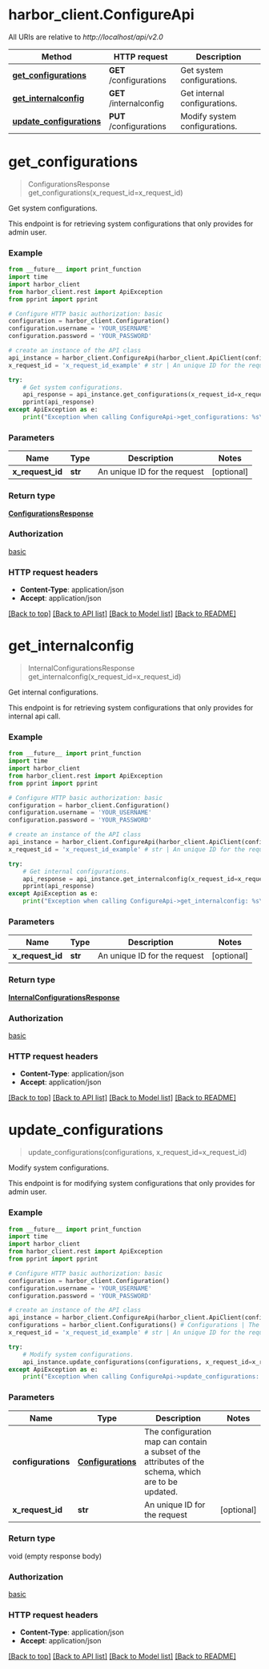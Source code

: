 # harbor_client.ConfigureApi

All URIs are relative to *http://localhost/api/v2.0*

Method | HTTP request | Description
------------- | ------------- | -------------
[**get_configurations**](ConfigureApi.md#get_configurations) | **GET** /configurations | Get system configurations.
[**get_internalconfig**](ConfigureApi.md#get_internalconfig) | **GET** /internalconfig | Get internal configurations.
[**update_configurations**](ConfigureApi.md#update_configurations) | **PUT** /configurations | Modify system configurations.


# **get_configurations**
> ConfigurationsResponse get_configurations(x_request_id=x_request_id)

Get system configurations.

This endpoint is for retrieving system configurations that only provides for admin user. 

### Example
```python
from __future__ import print_function
import time
import harbor_client
from harbor_client.rest import ApiException
from pprint import pprint

# Configure HTTP basic authorization: basic
configuration = harbor_client.Configuration()
configuration.username = 'YOUR_USERNAME'
configuration.password = 'YOUR_PASSWORD'

# create an instance of the API class
api_instance = harbor_client.ConfigureApi(harbor_client.ApiClient(configuration))
x_request_id = 'x_request_id_example' # str | An unique ID for the request (optional)

try:
    # Get system configurations.
    api_response = api_instance.get_configurations(x_request_id=x_request_id)
    pprint(api_response)
except ApiException as e:
    print("Exception when calling ConfigureApi->get_configurations: %s\n" % e)
```

### Parameters

Name | Type | Description  | Notes
------------- | ------------- | ------------- | -------------
 **x_request_id** | **str**| An unique ID for the request | [optional] 

### Return type

[**ConfigurationsResponse**](ConfigurationsResponse.md)

### Authorization

[basic](../README.md#basic)

### HTTP request headers

 - **Content-Type**: application/json
 - **Accept**: application/json

[[Back to top]](#) [[Back to API list]](../README.md#documentation-for-api-endpoints) [[Back to Model list]](../README.md#documentation-for-models) [[Back to README]](../README.md)

# **get_internalconfig**
> InternalConfigurationsResponse get_internalconfig(x_request_id=x_request_id)

Get internal configurations.

This endpoint is for retrieving system configurations that only provides for internal api call. 

### Example
```python
from __future__ import print_function
import time
import harbor_client
from harbor_client.rest import ApiException
from pprint import pprint

# Configure HTTP basic authorization: basic
configuration = harbor_client.Configuration()
configuration.username = 'YOUR_USERNAME'
configuration.password = 'YOUR_PASSWORD'

# create an instance of the API class
api_instance = harbor_client.ConfigureApi(harbor_client.ApiClient(configuration))
x_request_id = 'x_request_id_example' # str | An unique ID for the request (optional)

try:
    # Get internal configurations.
    api_response = api_instance.get_internalconfig(x_request_id=x_request_id)
    pprint(api_response)
except ApiException as e:
    print("Exception when calling ConfigureApi->get_internalconfig: %s\n" % e)
```

### Parameters

Name | Type | Description  | Notes
------------- | ------------- | ------------- | -------------
 **x_request_id** | **str**| An unique ID for the request | [optional] 

### Return type

[**InternalConfigurationsResponse**](InternalConfigurationsResponse.md)

### Authorization

[basic](../README.md#basic)

### HTTP request headers

 - **Content-Type**: application/json
 - **Accept**: application/json

[[Back to top]](#) [[Back to API list]](../README.md#documentation-for-api-endpoints) [[Back to Model list]](../README.md#documentation-for-models) [[Back to README]](../README.md)

# **update_configurations**
> update_configurations(configurations, x_request_id=x_request_id)

Modify system configurations.

This endpoint is for modifying system configurations that only provides for admin user. 

### Example
```python
from __future__ import print_function
import time
import harbor_client
from harbor_client.rest import ApiException
from pprint import pprint

# Configure HTTP basic authorization: basic
configuration = harbor_client.Configuration()
configuration.username = 'YOUR_USERNAME'
configuration.password = 'YOUR_PASSWORD'

# create an instance of the API class
api_instance = harbor_client.ConfigureApi(harbor_client.ApiClient(configuration))
configurations = harbor_client.Configurations() # Configurations | The configuration map can contain a subset of the attributes of the schema, which are to be updated.
x_request_id = 'x_request_id_example' # str | An unique ID for the request (optional)

try:
    # Modify system configurations.
    api_instance.update_configurations(configurations, x_request_id=x_request_id)
except ApiException as e:
    print("Exception when calling ConfigureApi->update_configurations: %s\n" % e)
```

### Parameters

Name | Type | Description  | Notes
------------- | ------------- | ------------- | -------------
 **configurations** | [**Configurations**](Configurations.md)| The configuration map can contain a subset of the attributes of the schema, which are to be updated. | 
 **x_request_id** | **str**| An unique ID for the request | [optional] 

### Return type

void (empty response body)

### Authorization

[basic](../README.md#basic)

### HTTP request headers

 - **Content-Type**: application/json
 - **Accept**: application/json

[[Back to top]](#) [[Back to API list]](../README.md#documentation-for-api-endpoints) [[Back to Model list]](../README.md#documentation-for-models) [[Back to README]](../README.md)

